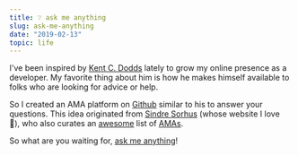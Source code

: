 ```yaml
---
title: ❔ ask me anything
slug: ask-me-anything
date: "2019-02-13"
topic: life
---
```


I've been inspired by [Kent C. Dodds][1] lately to grow my online presence as a developer. My favorite thing about him is how he makes himself available to folks who are looking for advice or help.

So I created an AMA platform on [Github][2] similar to his to answer your questions. This idea originated from [Sindre Sorhus][3] (whose website I love 💜), who also curates an [awesome][4] list of [AMAs][5].

So what are you waiting for, [ask me anything][6]!

[1]: https://kentcdodds.com
[2]: https://github.com
[3]: https://sindresorhus.com
[4]: https://github.com/sindresorhus/awesome#readme
[5]: https://github.com/sindresorhus/amas#readme
[6]: https://github.com/bradgarropy/ama#readme
